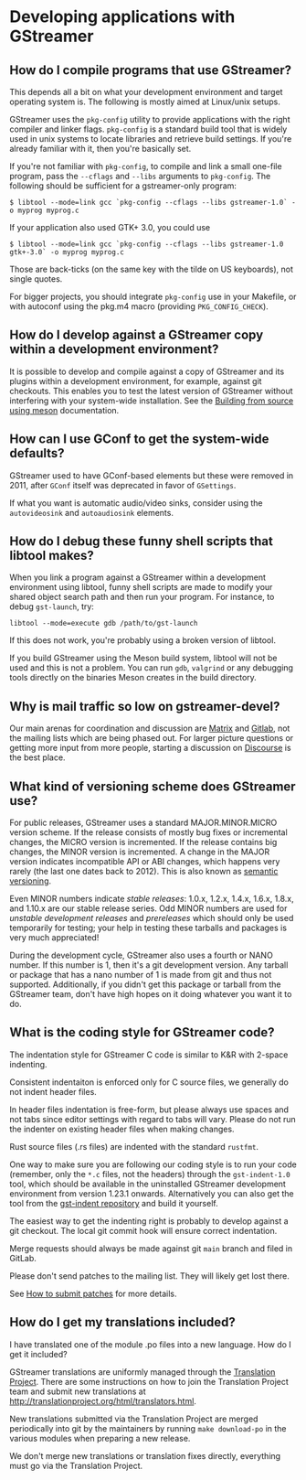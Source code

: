 # Developing applications with GStreamer

## How do I compile programs that use GStreamer?

<!-- FIXME: update for windows, macOS, and meson build, get rid of libtool things -->

This depends all a bit on what your development environment and target
operating system is. The following is mostly aimed at Linux/unix setups.

GStreamer uses the `pkg-config` utility to provide applications with the right
compiler and linker flags. `pkg-config` is a standard build tool that is widely
used in unix systems to locate libraries and retrieve build settings. If
you're already familiar with it, then you're basically set.

If you're not familiar with `pkg-config`, to compile and link a small
one-file program, pass the `--cflags` and `--libs` arguments to `pkg-config`.
The following should be sufficient for a gstreamer-only program:

```
$ libtool --mode=link gcc `pkg-config --cflags --libs gstreamer-1.0` -o myprog myprog.c
```

If your application also used GTK+ 3.0, you could use

```
$ libtool --mode=link gcc `pkg-config --cflags --libs gstreamer-1.0 gtk+-3.0` -o myprog myprog.c
```

Those are back-ticks (on the same key with the tilde on US keyboards),
not single quotes.

For bigger projects, you should integrate `pkg-config` use in your
Makefile, or with autoconf using the pkg.m4 macro (providing
`PKG_CONFIG_CHECK`).

## How do I develop against a GStreamer copy within a development environment?

It is possible to develop and compile against a copy of GStreamer and its
plugins within a development environment, for example, against git checkouts.
This enables you to test the latest version of GStreamer without interfering
with your system-wide installation. See the [Building from source using
meson](installing/building-from-source-using-meson.md) documentation.


## How can I use GConf to get the system-wide defaults?

<!-- FIXME: Consider removing. GConf was deprecated half a decade ago -->

GStreamer used to have GConf-based elements but these were removed in 2011,
after `GConf` itself was deprecated in favor of `GSettings`.

If what you want is automatic audio/video sinks, consider using the
`autovideosink` and `autoaudiosink` elements.

## How do I debug these funny shell scripts that libtool makes?

When you link a program against a GStreamer within a development environment
using libtool, funny shell scripts are made to modify your shared object search
path and then run your program. For instance, to debug `gst-launch`, try:

```
libtool --mode=execute gdb /path/to/gst-launch
```

If this does not work, you're probably using a broken version of
libtool.

If you build GStreamer using the Meson build system, libtool will not
be used and this is not a problem. You can run `gdb`, `valgrind` or any
debugging tools directly on the binaries Meson creates in the build
directory.

## Why is mail traffic so low on gstreamer-devel?

Our main arenas for coordination and discussion are [Matrix][matrix] and
[Gitlab][gitlab], not the mailing lists which are being phased out. For larger
picture questions or getting more input from more people, starting a discussion
on [Discourse][discourse] is the best place.

[matrix]: https://matrix.to/#/#gstreamer:gstreamer.org
[gitlab]: https://gitlab.freedesktop.org/gstreamer
[discourse]: https://discourse.gstreamer.org/

## What kind of versioning scheme does GStreamer use?

For public releases, GStreamer uses a standard MAJOR.MINOR.MICRO
version scheme. If the release consists of mostly bug fixes or
incremental changes, the MICRO version is incremented. If the release
contains big changes, the MINOR version is incremented. A change in the
MAJOR version indicates incompatible API or ABI changes, which happens
very rarely (the last one dates back to 2012). This is also known as
[semantic versioning](http://semver.org).

Even MINOR numbers indicate *stable releases*: 1.0.x, 1.2.x, 1.4.x, 1.6.x,
1.8.x, and 1.10.x are our stable release series. Odd MINOR numbers are used
for *unstable development releases* and *prereleases* which should only be
used temporarily for testing; your help in testing these tarballs and packages
is very much appreciated!

During the development cycle, GStreamer also uses a fourth or NANO
number. If this number is 1, then it's a git development version. Any
tarball or package that has a nano number of 1 is made from git and thus
not supported. Additionally, if you didn't get this package or tarball
from the GStreamer team, don't have high hopes on it doing whatever you
want it to do.

## What is the coding style for GStreamer code?

The indentation style for GStreamer C code is similar to K\&R with 2-space
indenting.

Consistent indentaiton is enforced only for C source files, we generally do
not indent header files.

In header files indentation is free-form, but please always use spaces and
not tabs since editor settings with regard to tabs will vary. Please do not
run the indenter on existing header files when making changes.

Rust source files (.rs files) are indented with the standard `rustfmt`.

One way to make sure you are following our coding style is to run your code
(remember, only the `*.c` files, not the headers) through the `gst-indent-1.0`
tool, which should be available in the uninstalled GStreamer development
environment from version 1.23.1 onwards. Alternatively you can also get the
tool from the [gst-indent repository](https://gitlab.freedesktop.org/gstreamer/gst-indent/)
and build it yourself.

The easiest way to get the indenting right is probably to develop against a git
checkout. The local git commit hook will ensure correct indentation.

Merge requests should always be made against git `main` branch and filed
in GitLab.

Please don't send patches to the mailing list. They will likely get lost there.

See [How to submit patches][submit-patches] for more details.

[submit-patches]: contribute/index.md#how-to-submit-patches

## How do I get my translations included?

I have translated one of the module .po files into a new language. How do I get it included?

GStreamer translations are uniformly managed through the
[Translation Project](http://translationproject.org). There are some
instructions on how to join the Translation Project team and submit new
translations at http://translationproject.org/html/translators.html.

New translations submitted via the Translation Project are merged
periodically into git by the maintainers by running `make download-po`
in the various modules when preparing a new release.

We don't merge new translations or translation fixes directly, everything
must go via the Translation Project.
